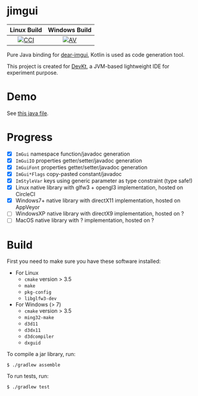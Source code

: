 # jimgui

Linux Build | Windows Build
:----------:|:-------------:
[![CCI][0]][1]|[![AV][2]][3]

  [0]: https://circleci.com/gh/ice1000/jimgui.svg?style=svg
  [1]: https://circleci.com/gh/ice1000/jimgui
  [2]: https://ci.appveyor.com/api/projects/status/le5v5lne7au0lnn2?svg=true
  [3]: https://ci.appveyor.com/project/ice1000/jimgui

Pure Java binding for [dear-imgui](https://github.com/ocornut/imgui), Kotlin is used as code generation tool.

This project is created for [DevKt](https://github.com/ice1000/dev-kt), a JVM-based lightweight IDE for experiment purpose.

# Demo

See [this java file](core/test/org/ice1000/jimgui/tests/Demo.java).

# Progress

+ [X] `ImGui` namespace function/javadoc generation
+ [X] `ImGuiIO` properties getter/setter/javadoc generation
+ [X] `ImGuiFont` properties getter/setter/javadoc generation
+ [X] `ImGui*Flags` copy-pasted constant/javadoc
+ [X] `ImStyleVar` keys using generic parameter as type constraint (type safe!)
+ [X] Linux native library with glfw3 + opengl3 implementation, hosted on CircleCI
+ [X] Windows7+ native library with directX11 implementation, hosted on AppVeyor
+ [ ] WindowsXP native library with directX9 implementation, hosted on ?
+ [ ] MacOS native library with ? implementation, hosted on ?

# Build

First you need to make sure you have these software installed:

+ For Linux
    + `cmake` version \> 3.5
    + `make`
    + `pkg-config`
    + `libglfw3-dev`
+ For Windows (\> 7)
    + `cmake` version \> 3.5
    + `ming32-make`
    + `d3d11`
    + `d3dx11`
    + `d3dcompiler`
    + `dxguid`

To compile a jar library, run:

```
$ ./gradlew assemble
```

To run tests, run:

```
$ ./gradlew test
```

